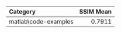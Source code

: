 | Category             |   SSIM Mean |
|:---------------------|------------:|
| matlab\code-examples |      0.7911 |